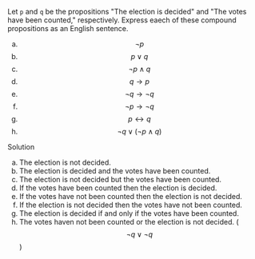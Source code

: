 Let ```p``` and ```q``` be the propositions "The election is decided" and "The votes have been counted," respectively. Express eaech of these compound propositions as an English sentence.

1. $$\neg p$$
2. $$p\vee q$$
3. $$\neg p \wedge q$$
4. $$q \rightarrow p$$
5. $$\neg q \rightarrow \neg q$$
6. $$\neg p \rightarrow \neg q$$
7. $$p\leftrightarrow q$$
8. $$\neg q \vee(\neg p \wedge q)$$

Solution

1. The election is not decided.
2. The election is decided and the votes have been counted.
3. The election is not decided but the votes have been counted.
4. If the votes have been counted then the election is decided.
5. If the votes have not been counted then the election is not decided.
6. If the election is not decided then the votes have not been counted.
7. The election is decided if and only if the votes have been counted.
8. The votes haven not been counted or the election is not decided. ($$\neg q \vee \neg q$$)

<style type="text/css">
    ol { list-style-type: lower-alpha; }
</style>